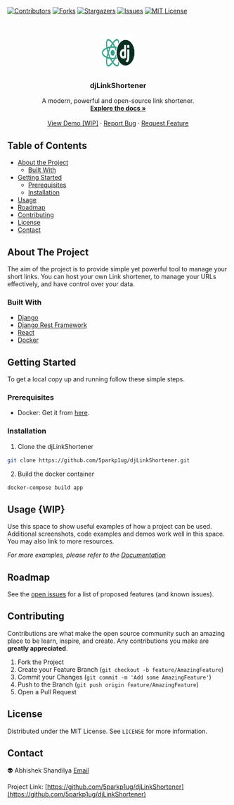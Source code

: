 <!-- PROJECT SHIELDS -->
[![Contributors][contributors-shield]][contributors-url]
[![Forks][forks-shield]][forks-url]
[![Stargazers][stars-shield]][stars-url]
[![Issues][issues-shield]][issues-url]
[![MIT License][license-shield]][license-url]




<!-- PROJECT LOGO -->
<br />
<p align="center">
  <a href="https://github.com/5parkp1ug/djLinkShortener">
    <img src="/logo.png" alt="Logo" width="80" height="80">
  </a>

  <h3 align="center">djLinkShortener</h3>

  <p align="center">
    A modern, powerful and open-source link shortener. 
    <br />
    <a href="https://github.com/5parkp1ug/djLinkShortener"><strong>Explore the docs »</strong></a>
    <br />
    <br />
    <a href="https://github.com/5parkp1ug/djLinkShortener">View Demo [WIP]</a>
    ·
    <a href="https://github.com/5parkp1ug/djLinkShortener/issues">Report Bug</a>
    ·
    <a href="https://github.com/5parkp1ug/djLinkShortener/issues">Request Feature</a>
  </p>



<!-- TABLE OF CONTENTS -->
## Table of Contents

* [About the Project](#about-the-project)
  * [Built With](#built-with)
* [Getting Started](#getting-started)
  * [Prerequisites](#prerequisites)
  * [Installation](#installation)
* [Usage](#usage)
* [Roadmap](#roadmap)
* [Contributing](#contributing)
* [License](#license)
* [Contact](#contact)
<!-- * [Acknowledgements](#acknowledgements) -->



<!-- ABOUT THE PROJECT -->
## About The Project

<!-- [![Product Name Screen Shot][product-screenshot]](https://example.com) -->

The aim of the project is to provide simple yet powerful tool to manage your short links. You can host your own Link
shortener, to manage your URLs effectively, and have control over your data.


### Built With

* [Django](https://www.djangoproject.com/)
* [Django Rest Framework](https://www.django-rest-framework.org/)
* [React](https://reactjs.org/)
* [Docker](https://www.docker.com/)



<!-- GETTING STARTED -->
## Getting Started

To get a local copy up and running follow these simple steps.

### Prerequisites

* Docker: Get it from [here](https://docs.docker.com/get-docker/).

### Installation
 
1. Clone the djLinkShortener
```sh
git clone https://github.com/5parkp1ug/djLinkShortener.git
```
2. Build the docker container 
```sh
docker-compose build app
```



<!-- USAGE EXAMPLES -->
## Usage {WIP}

Use this space to show useful examples of how a project can be used. Additional screenshots, code examples and demos work well in this space. You may also link to more resources.

_For more examples, please refer to the [Documentation](https://example.com)_



<!-- ROADMAP -->
## Roadmap

See the [open issues](https://github.com/5parkp1ug/djLinkShortener/issues) for a list of proposed features (and known issues).



<!-- CONTRIBUTING -->
## Contributing

Contributions are what make the open source community such an amazing place to be learn, inspire, and create. Any contributions you make are **greatly appreciated**.

1. Fork the Project
2. Create your Feature Branch (`git checkout -b feature/AmazingFeature`)
3. Commit your Changes (`git commit -m 'Add some AmazingFeature'`)
4. Push to the Branch (`git push origin feature/AmazingFeature`)
5. Open a Pull Request



<!-- LICENSE -->
## License

Distributed under the MIT License. See `LICENSE` for more information.



<!-- CONTACT -->
## Contact

:alien: Abhishek Shandilya [Email](mailto:schandilya.abhi007@gmail.com)

Project Link: [https://github.com/5parkp1ug/djLinkShortener](https://github.com/5parkp1ug/djLinkShortener)



<!-- ACKNOWLEDGEMENTS -->
<!--## Acknowledgements -->
<!-- -->
<!--* []() -->
<!--* []() -->
<!--* []() -->


<!-- MARKDOWN LINKS & IMAGES -->
<!-- https://www.markdownguide.org/basic-syntax/#reference-style-links -->
[contributors-shield]: https://img.shields.io/github/contributors/5parkp1ug/djLinkShortener.svg?style=flat-square
[contributors-url]: https://github.com/5parkp1ug/djLinkShortener/graphs/contributors
[forks-shield]: https://img.shields.io/github/forks/5parkp1ug/djLinkShortener.svg?style=flat-square
[forks-url]: https://github.com/5parkp1ug/djLinkShortener/network/members
[stars-shield]: https://img.shields.io/github/stars/5parkp1ug/djLinkShortener.svg?style=flat-square
[stars-url]: https://github.com/5parkp1ug/djLinkShortener/stargazers
[issues-shield]: https://img.shields.io/github/issues/5parkp1ug/djLinkShortener.svg?style=flat-square
[issues-url]: https://github.com/5parkp1ug/djLinkShortener/issues
[license-shield]: https://img.shields.io/github/license/5parkp1ug/djLinkShortener.svg?style=flat-square
[license-url]: https://github.com/5parkp1ug/djLinkShortener/blob/master/LICENSE.txt
[product-screenshot]: images/screenshot.png